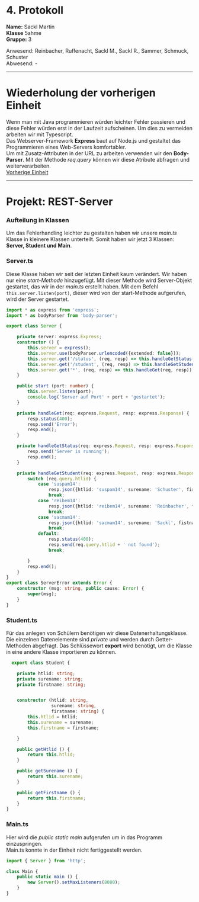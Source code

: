 # 4. Protokoll  
**Name:** Sackl Martin  
**Klasse** 5ahme  
**Gruppe:** 3  

Anwesend: Reinbacher, Ruffenacht, Sackl M., Sackl R., Sammer, Schmuck, Schuster   
Abwesend: -    
*******************************************************************************************************************************************  
# Wiederholung der vorherigen Einheit  
Wenn man mit Java programmieren würden leichter Fehler passieren und diese Fehler würden erst in der Laufzeit aufscheinen. Um dies zu vermeiden arbeiten wir mit Typescript.  
Das Webserver-Framework **Express** baut auf Node.js und gestaltet das Programmieren eines Web-Servers komfortabler.  
Um mit Zusatz-Attributen in der URL zu arbeiten verwenden wir den **Body-Parser**. Mit der Methode *req.query* können wir diese Atribute abfragen und weiterverarbeiten.  
[Vorherige Einheit](https://github.com/HTLMechatronics/m14-la1-sx/blob/sacmam14/sacmam14/protokoll_g3_sacmam14_2018-10-08.md)  
*******************************************************************************************************************************************  
# Projekt: REST-Server  
### Aufteilung in Klassen  
Um das Fehlerhandling leichter zu gestalten haben wir unsere *main.ts* Klasse in kleinere Klassen unterteilt. Somit haben wir jetzt 3 Klassen: **Server, Student und Main**.  

### Server.ts  
Diese Klasse haben wir seit der letzten Einheit kaum verändert. Wir haben nur eine *start-Methode* hinzugefügt. Mit dieser Methode wird Server-Objekt gestartet, das wir in der *main.ts* erstellt haben. Mit dem Befehl `this.server.listen(port)`, dieser wird von der start-Methode aufgerufen, wird der Server gestartet.  
```typescript  
import * as express from 'express';
import * as bodyParser from 'body-parser';

export class Server {

    private server: express.Express;
    constructor () {
        this.server = express();
        this.server.use(bodyParser.urlencoded({extended: false}));
        this.server.get('/status', (req, resp) => this.handleGetStatus(req, resp));
        this.server.get('/student', (req, resp) => this.handleGetStudent(req, resp));
        this.server.get('*', (req, resp) => this.handleGet(req, resp));
    }

    public start (port: number) {
        this.server.listen(port);
        console.log('Server auf Port' + port + 'gestartet');
    }

    private handleGet(req: express.Request, resp: express.Response) {
        resp.status(400);
        resp.send('Error');
        resp.end();
    }

    private handleGetStatus(req: express.Request, resp: express.Response) {
        resp.send('Server is running');
        resp.end();
    }

    private handleGetStudent(req: express.Request, resp: express.Response) {
        switch (req.query.htlid) {
            case 'suspam14':
                resp.json({htlid: 'suspam14', surename: 'Schuster', firstname: 'Patrick'});
                break;
            case 'reibem14':
                resp.json({htlid: 'reibem14', surename: 'Reinbacher', firstname: 'Bernhard'});
                break;
            case 'sacmam14':
                resp.json({htlid: 'sacmam14', surename: 'Sackl', fistname: 'Martin'});
                break;
            default:
                resp.status(400);
                resp.send(req.query.htlid + ' not found');
                break;

        }
        resp.end();
    }
}
export class ServerError extends Error {
    constructor (msg: string, public cause: Error) {
        super(msg);
    }
}
```  

### Student.ts  
Für das anlegen von Schülern benötigen wir diese Datenerhaltungsklasse. Die einzelnen Datenelemente sind *private* und werden durch Getter-Methoden abgefragt. Das Schlüssewort **export** wird benötigt, um die Klasse in eine andere Klasse importieren zu können.  
```typescript  
  export class Student {

    private htlid: string;
    private surename: string;
    private firstname: string;


    constructor (htlid: string,
                 surename: string,
                 firstname: string) {
        this.htlid = htlid;
        this.surename = surename;
        this.firstname = firstname;

    }

    public getHtlid () {
        return this.htlid;
    }

    public getSurename () {
        return this.surename;
    }

    public getFirstname () {
        return this.firstname;
    }
}
```  

### Main.ts  
Hier wird die *public static main* aufgerufen um in das Programm einzuspringen.  
Main.ts konnte in der Einheit nicht fertiggestellt werden.  
```typescript  
import { Server } from 'http';

class Main {
    public static main () {
        new Server().setMaxListeners(8080);
    }
}
```  
